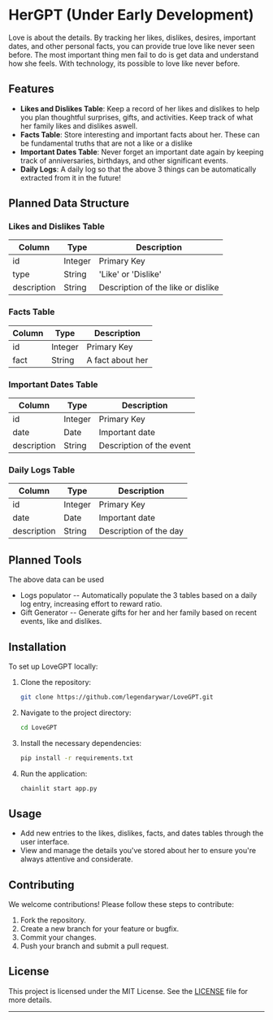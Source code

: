 # HerGPT (Under Early Development)

Love is about the details. By tracking her likes, dislikes, desires, important dates, and other personal facts, you can provide true love like never seen before. The most important thing men fail to do is get data and understand how she feels. With technology, its possible to love like never before.

## Features

- **Likes and Dislikes Table**: Keep a record of her likes and dislikes to help you plan thoughtful surprises, gifts, and activities. Keep track of what her family likes and dislikes aswell.
- **Facts Table**: Store interesting and important facts about her. These can be fundamental truths that are not a like or a dislike
- **Important Dates Table**: Never forget an important date again by keeping track of anniversaries, birthdays, and other significant events.
- **Daily Logs**: A daily log so that the above 3 things can be automatically extracted from it in the future!

## Planned Data Structure

### Likes and Dislikes Table
| Column      | Type    | Description                        |
|-------------|---------|------------------------------------|
| id          | Integer | Primary Key                        |
| type        | String  | 'Like' or 'Dislike'                |
| description | String  | Description of the like or dislike |

### Facts Table
| Column      | Type    | Description             |
|-------------|---------|-------------------------|
| id          | Integer | Primary Key             |
| fact        | String  | A fact about her        |

### Important Dates Table
| Column      | Type    | Description             |
|-------------|---------|-------------------------|
| id          | Integer | Primary Key             |
| date        | Date    | Important date          |
| description | String  | Description of the event|

### Daily Logs Table
| Column      | Type    | Description             |
|-------------|---------|-------------------------|
| id          | Integer | Primary Key             |
| date        | Date    | Important date          |
| description | String  | Description of the day  |

## Planned Tools
The above data can be used
- Logs populator -- Automatically populate the 3 tables based on a daily log entry, increasing effort to reward ratio.
- Gift Generator -- Generate gifts for her and her family based on recent events, like and dislikes.


## Installation

To set up LoveGPT locally:

1. Clone the repository:
    ```sh
    git clone https://github.com/legendarywar/LoveGPT.git
    ```
2. Navigate to the project directory:
    ```sh
    cd LoveGPT
    ```
3. Install the necessary dependencies:
    ```sh
    pip install -r requirements.txt
    ```
4. Run the application:
    ```sh
    chainlit start app.py
    ```

## Usage

- Add new entries to the likes, dislikes, facts, and dates tables through the user interface.
- View and manage the details you've stored about her to ensure you're always attentive and considerate.

## Contributing

We welcome contributions! Please follow these steps to contribute:

1. Fork the repository.
2. Create a new branch for your feature or bugfix.
3. Commit your changes.
4. Push your branch and submit a pull request.

## License

This project is licensed under the MIT License. See the [LICENSE](LICENSE) file for more details.

---
